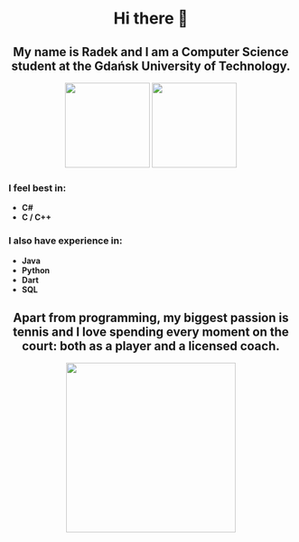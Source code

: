 <div align="center">

# Hi there 👋

## My name is Radek and I am a Computer Science student at the Gdańsk University of Technology.

<img height="150" src="https://github-readme-stats.vercel.app/api?username=Hunrax&theme=light&hide_border=false&include_all_commits=true&count_private=true"/>
<img height="150" src="https://streak-stats.demolab.com?user=Hunrax&theme=light&date_format=j%20M%5B%20Y%5D"/>
</div>
  
### I feel best in:
* **C#**
* **C / C++**

### I also have experience in:
* **Java**
* **Python**
* **Dart**
* **SQL**

<div align="center">

## Apart from programming, my biggest passion is tennis and I love spending every moment on the court: both as a player and a licensed coach.
<img height="300" src="https://github.com/user-attachments/assets/adc1f34a-acbf-4363-9ffc-9e178b8c7482"/>
</div>




<!--
**Hunrax/Hunrax** is a ✨ _special_ ✨ repository because its `README.md` (this file) appears on your GitHub profile.

Here are some ideas to get you started:

- 🔭 I’m currently working on ...
- 🌱 I’m currently learning ...
- 👯 I’m looking to collaborate on ...
- 🤔 I’m looking for help with ...
- 💬 Ask me about ...
- 📫 How to reach me: ...
- 😄 Pronouns: ...
- ⚡ Fun fact: ...
-->
